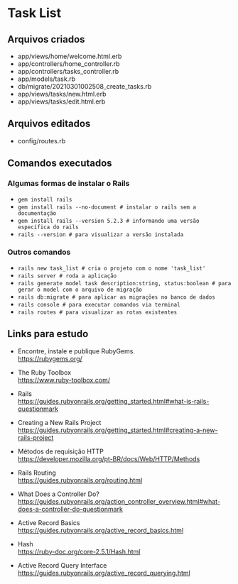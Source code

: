 # Task List

## Arquivos criados

- app/views/home/welcome.html.erb
- app/controllers/home_controller.rb
- app/controllers/tasks_controller.rb
- app/models/task.rb
- db/migrate/20210301002508_create_tasks.rb
- app/views/tasks/new.html.erb
- app/views/tasks/edit.html.erb

## Arquivos editados

- config/routes.rb

## Comandos executados

### Algumas formas de instalar o Rails

- `gem install rails`
- `gem install rails --no-document # instalar o rails sem a documentação`
- `gem install rails --version 5.2.3 # informando uma versão específica do rails`
- `rails --version # para visualizar a versão instalada`

### Outros comandos

- `rails new task_list # cria o projeto com o nome 'task_list'`
- `rails server # roda a aplicação`
- `rails generate model task description:string, status:boolean # para gerar o model com o arquivo de migração`
- `rails db:migrate # para aplicar as migrações no banco de dados`
- `rails console # para executar comandos via terminal`
- `rails routes # para visualizar as rotas existentes`

## Links para estudo

- Encontre, instale e publique RubyGems.<br>
  https://rubygems.org/

- The Ruby Toolbox<br>
  https://www.ruby-toolbox.com/

- Rails<br>
  https://guides.rubyonrails.org/getting_started.html#what-is-rails-questionmark

- Creating a New Rails Project<br>
  https://guides.rubyonrails.org/getting_started.html#creating-a-new-rails-project

- Métodos de requisição HTTP<br>
  https://developer.mozilla.org/pt-BR/docs/Web/HTTP/Methods

- Rails Routing<br>
  https://guides.rubyonrails.org/routing.html

- What Does a Controller Do?<br>
  https://guides.rubyonrails.org/action_controller_overview.html#what-does-a-controller-do-questionmark

- Active Record Basics<br>
  https://guides.rubyonrails.org/active_record_basics.html

- Hash<br>
  https://ruby-doc.org/core-2.5.1/Hash.html

- Active Record Query Interface<br>
  https://guides.rubyonrails.org/active_record_querying.html
